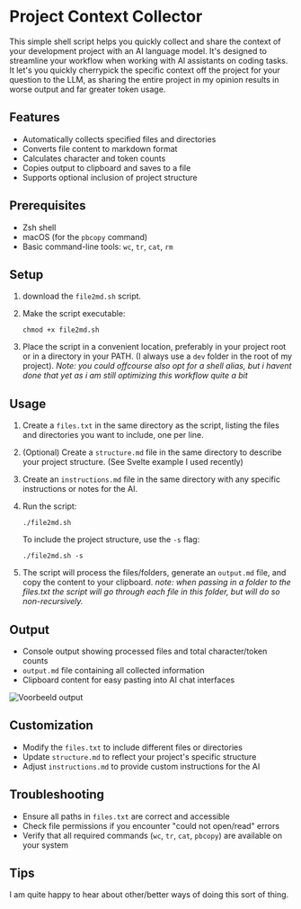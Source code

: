 # Project Context Collector

This simple shell script helps you quickly collect and share the context of your development project with an AI language model. It's designed to streamline your workflow when working with AI assistants on coding tasks. It let's you quickly cherrypick the specific context off the project for your question to the LLM, as sharing the entire project in my opinion results in worse output and far greater token usage.

## Features

- Automatically collects specified files and directories
- Converts file content to markdown format
- Calculates character and token counts
- Copies output to clipboard and saves to a file
- Supports optional inclusion of project structure

## Prerequisites

- Zsh shell
- macOS (for the `pbcopy` command)
- Basic command-line tools: `wc`, `tr`, `cat`, `rm`

## Setup

1. download the `file2md.sh` script.
2. Make the script executable:

   ```
   chmod +x file2md.sh
   ```

3. Place the script in a convenient location, preferably in your project root or in a directory in your PATH. (I always use a `dev` folder in the root of my project).
   _Note: you could offcourse also opt for a shell alias, but i havent done that yet as i am still optimizing this workflow quite a bit_

## Usage

1. Create a `files.txt` in the same directory as the script, listing the files and directories you want to include, one per line.

2. (Optional) Create a `structure.md` file in the same directory to describe your project structure. (See Svelte example I used recently)

3. Create an `instructions.md` file in the same directory with any specific instructions or notes for the AI.

4. Run the script:

   ```
   ./file2md.sh
   ```

   To include the project structure, use the `-s` flag:

   ```
   ./file2md.sh -s
   ```

5. The script will process the files/folders, generate an `output.md` file, and copy the content to your clipboard.
   _note: when passing in a folder to the files.txt the script will go through each file in this folder, but will do so non-recursively._

## Output

- Console output showing processed files and total character/token counts
- `output.md` file containing all collected information
- Clipboard content for easy pasting into AI chat interfaces

![Voorbeeld output](static/example-output.png)

## Customization

- Modify the `files.txt` to include different files or directories
- Update `structure.md` to reflect your project's specific structure
- Adjust `instructions.md` to provide custom instructions for the AI

## Troubleshooting

- Ensure all paths in `files.txt` are correct and accessible
- Check file permissions if you encounter "could not open/read" errors
- Verify that all required commands (`wc`, `tr`, `cat`, `pbcopy`) are available on your system

## Tips

I am quite happy to hear about other/better ways of doing this sort of thing.
